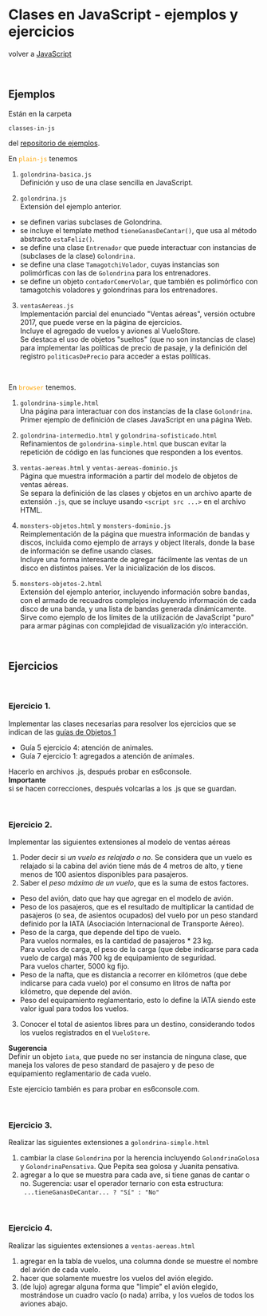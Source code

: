 # Clases en JavaScript - ejemplos y ejercicios

volver a [JavaScript](./javascript-intro.md)

<br/>

## Ejemplos
Están en la carpeta 
```
classes-in-js
```
del [repositorio de ejemplos](https://github.com/obj2-material/javascript-dom).

En <span style="color: orange">`plain-js`</span> tenemos
1. `golondrina-basica.js`   
  Definición y uso de una clase sencilla en JavaScript.

2. `golondrina.js`  
  Extensión del ejemplo anterior. 
  - se definen varias subclases de Golondrina.
  - se incluye el template method `tieneGanasDeCantar()`, que usa al método abstracto `estaFeliz()`.
  - se define una clase `Entrenador` que puede interactuar con instancias de (subclases de la clase) `Golondrina`.
  - se define una clase `TamagotchiVolador`, cuyas instancias son polimórficas con las de `Golondrina` para los entrenadores.
  - se define un objeto `contadorComerVolar`, que también es polimórfico con tamagotchis voladores y golondrinas para los entrenadores.  
  <p></p>

3. `ventasAereas.js`  
  Implementación parcial del enunciado "Ventas aéreas", versión octubre 2017, que puede verse en la página de ejercicios.  
  Incluye el agregado de vuelos y aviones al VueloStore.  
  Se destaca el uso de objetos "sueltos" (que no son instancias de clase) para implementar las políticas de precio de pasaje, y la definición del registro `politicasDePrecio` para acceder a estas políticas.

<br/>

En <span style="color: orange">`browser`</span> tenemos.
1. `golondrina-simple.html`  
  Una página para interactuar con dos instancias de la clase `Golondrina`.  
  Primer ejemplo de definición de clases JavaScript en una página Web.

2. `golondrina-intermedio.html` y `golondrina-sofisticado.html`  
  Refinamientos de `golondrina-simple.html` que buscan evitar la repetición de código en las funciones que responden a los eventos.

3. `ventas-aereas.html` y `ventas-aereas-dominio.js`  
  Página que muestra información a partir del modelo de objetos de ventas aéreas.  
  Se separa la definición de las clases y objetos en un archivo aparte de extensión `.js`, que se incluye usando `<script src ...>` en el archivo HTML.

4. `monsters-objetos.html` y `monsters-dominio.js`  
  Reimplementación de la página que muestra información de bandas y discos, incluida como ejemplo de arrays y object literals, donde la base de información se define usando clases.  
  Incluye una forma interesante de agregar fácilmente las ventas de un disco en distintos países. Ver la inicialización de los discos.

5. `monsters-objetos-2.html`  
  Extensión del ejemplo anterior, incluyendo información sobre bandas, con el armado de recuadros complejos incluyendo información de cada disco de una banda, y una lista de bandas generada dinámicamente.  
  Sirve como ejemplo de los límites de la utilización de JavaScript "puro" para armar páginas con complejidad de visualización y/o interacción.

<br/>

## Ejercicios

<br/>

### Ejercicio 1. 
Implementar las clases necesarias para resolver los ejercicios que se indican de las [guías de Objetos 1](https://objetos1wollokunq.gitlab.io/material/#guides)  
- Guía 5 ejercicio 4: atención de animales.
- Guía 7 ejercicio 1: agregados a atención de animales.

Hacerlo en archivos .js, después probar en es6console.  
**Importante**  
si se hacen correcciones, después volcarlas a los .js que se guardan.

<br/>

### Ejercicio 2.
Implementar las siguientes extensiones al modelo de ventas aéreas

1. Poder decir si *un vuelo es relajado o no*. Se considera que un vuelo es relajado si la cabina del avión tiene más de 4 metros de alto, y tiene menos de 100 asientos disponibles para pasajeros.  
2. Saber el *peso máximo de un vuelo*, que es la suma de estos factores.
  - Peso del avión, dato que hay que agregar en el modelo de avión.
  - Peso de los pasajeros, que es el resultado de multiplicar la cantidad de pasajeros (o sea, de asientos ocupados) del vuelo por un peso standard definido por la IATA (Asociación Internacional de Transporte Aéreo).
  - Peso de la carga, que depende del tipo de vuelo.  
    Para vuelos normales, es la cantidad de pasajeros * 23 kg.  
    Para vuelos de carga, el peso de la carga (que debe indicarse para cada vuelo de carga) más 700 kg de equipamiento de seguridad.  
    Para vuelos charter, 5000 kg fijo.
  - Peso de la nafta, que es distancia a recorrer en kilómetros (que debe indicarse para cada vuelo) por el consumo en litros de nafta por kilómetro, que depende del avión.
  - Peso del equipamiento reglamentario, esto lo define la IATA siendo este valor igual para todos los vuelos.
3. Conocer el total de asientos libres para un destino, considerando todos los vuelos registrados en el `VueloStore`.

**Sugerencia**  
Definir un objeto `iata`, que puede no ser instancia de ninguna clase, que maneja los valores de peso standard de pasajero y de peso de equipamiento reglamentario de cada vuelo.

Este ejercicio también es para probar en es6console.com.

<br/>

### Ejercicio 3.
Realizar las siguientes extensiones a `golondrina-simple.html`

1. cambiar la clase `Golondrina` por la herencia incluyendo `GolondrinaGolosa` y `GolondrinaPensativa`. Que Pepita sea golosa y Juanita pensativa.
2. agregar a lo que se muestra para cada ave, si tiene ganas de cantar o no. Sugerencia: usar el operador ternario con esta estructura:  
` ...tieneGanasDeCantar... ? "Sí" : "No"`

<br/>

### Ejercicio 4.
Realizar las siguientes extensiones a `ventas-aereas.html`

1. agregar en la tabla de vuelos, una columna donde se muestre el nombre del avión de cada vuelo.
2. hacer que solamente muestre los vuelos del avión elegido.
3. (de lujo) agregar alguna forma que "limpie" el avión elegido, mostrándose un cuadro vacío (o nada) arriba, y los vuelos de todos los aviones abajo.
